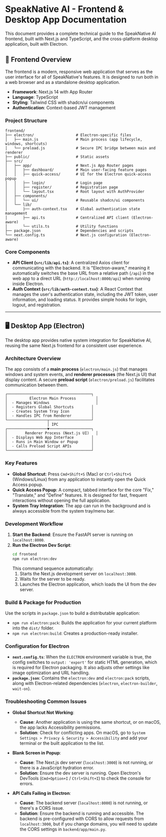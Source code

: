 # SpeakNative AI - Frontend & Desktop App Documentation

This document provides a complete technical guide to the SpeakNative AI frontend, built with Next.js and TypeScript, and the cross-platform desktop application, built with Electron.

## 🎨 Frontend Overview

The frontend is a modern, responsive web application that serves as the user interface for all of SpeakNative's features. It is designed to run both in a web browser and as a standalone desktop application.

-   **Framework**: Next.js 14 with App Router
-   **Language**: TypeScript
-   **Styling**: Tailwind CSS with shadcn/ui components
-   **Authentication**: Context-based JWT management

### Project Structure
```
frontend/
├── electron/                   # Electron-specific files
│   ├── main.js                 # Main process (app lifecycle, windows, shortcuts)
│   └── preload.js              # Secure IPC bridge between main and renderer
├── public/                     # Static assets
├── src/
│   ├── app/                    # Next.js App Router pages
│   │   ├── dashboard/          # Main user-facing feature pages
│   │   ├── quick-access/       # UI for the Electron quick-access popup
│   │   ├── login/              # Login page
│   │   ├── register/           # Registration page
│   │   └── layout.tsx          # Root layout with AuthProvider
│   ├── components/
│   │   └── ui/                 # Reusable shadcn/ui components
│   └── lib/
│       ├── auth-context.tsx    # Global authentication state management
│       ├── api.ts              # Centralized API client (Electron-aware)
│       └── utils.ts            # Utility functions
├── package.json                # Dependencies and scripts
└── next.config.ts              # Next.js configuration (Electron-aware)
```

### Core Components

-   **API Client (`src/lib/api.ts`)**: A centralized Axios client for communicating with the backend. It is "Electron-aware," meaning it automatically switches the base URL from a relative path (`/api`) in the web app to a direct URL (`http://localhost:8000/api`) when running inside Electron.
-   **Auth Context (`src/lib/auth-context.tsx`)**: A React Context that manages the user's authentication state, including the JWT token, user information, and loading status. It provides simple hooks for login, logout, and registration.

---

## 🖥️ Desktop App (Electron)

The desktop app provides native system integration for SpeakNative AI, reusing the same Next.js frontend for a consistent user experience.

### Architecture Overview
The app consists of a **main process** (`electron/main.js`) that manages windows and system events, and **renderer processes** (the Next.js UI) that display content. A secure **preload script** (`electron/preload.js`) facilitates communication between them.

```
┌──────────────────────────────────────┐
│          Electron Main Process         │
│  - Manages Windows                     │
│  - Registers Global Shortcuts        │
│  - Creates System Tray Icon          │
│  - Handles IPC from Renderer         │
└──────────────────┬───────────────────┘
                   │ IPC
┌──────────────────▼───────────────────┐
│        Renderer Process (Next.js UI)   │
│  - Displays Web App Interface        │
│  - Runs in Main Window or Popup      │
│  - Calls Preload Script APIs         │
└──────────────────────────────────────┘
```

### Key Features
-   **Global Shortcut**: Press `Cmd+Shift+S` (Mac) or `Ctrl+Shift+S` (Windows/Linux) from any application to instantly open the Quick Access popup.
-   **Quick Access Popup**: A compact, tabbed interface for the core "Fix," "Translate," and "Define" features. It is designed for fast, frequent interactions without opening the full application.
-   **System Tray Integration**: The app can run in the background and is always accessible from the system tray/menu bar.

### Development Workflow

1.  **Start the Backend**: Ensure the FastAPI server is running on `localhost:8000`.
2.  **Run the Electron Dev Script**:
    ```bash
    cd frontend
    npm run electron:dev
    ```
    This command sequence automatically:
    1.  Starts the Next.js development server on `localhost:3000`.
    2.  Waits for the server to be ready.
    3.  Launches the Electron application, which loads the UI from the dev server.

### Build & Package for Production
Use the scripts in `package.json` to build a distributable application:
-   `npm run electron:pack`: Builds the application for your current platform into the `dist/` folder.
-   `npm run electron:build`: Creates a production-ready installer.

### Configuration for Electron

-   **`next.config.ts`**: When the `ELECTRON` environment variable is true, the config switches to `output: 'export'` for static HTML generation, which is required for Electron packaging. It also adjusts other settings like image optimization and URL handling.
-   **`package.json`**: Contains the `electron:dev` and `electron:pack` scripts, along with Electron-related dependencies (`electron`, `electron-builder`, `wait-on`).

### Troubleshooting Common Issues

-   **Global Shortcut Not Working**:
    -   **Cause**: Another application is using the same shortcut, or on macOS, the app lacks Accessibility permissions.
    -   **Solution**: Check for conflicting apps. On macOS, go to `System Settings > Privacy & Security > Accessibility` and add your terminal or the built application to the list.

-   **Blank Screen in Popup**:
    -   **Cause**: The Next.js dev server (`localhost:3000`) is not running, or there is a JavaScript hydration error.
    -   **Solution**: Ensure the dev server is running. Open Electron's DevTools (`Cmd+Option+I` / `Ctrl+Shift+I`) to check the console for errors.

-   **API Calls Failing in Electron**:
    -   **Cause**: The backend server (`localhost:8000`) is not running, or there's a CORS issue.
    -   **Solution**: Ensure the backend is running and accessible. The backend is pre-configured with CORS to allow requests from `localhost:3000`, but if you change domains, you will need to update the CORS settings in `backend/app/main.py`.
